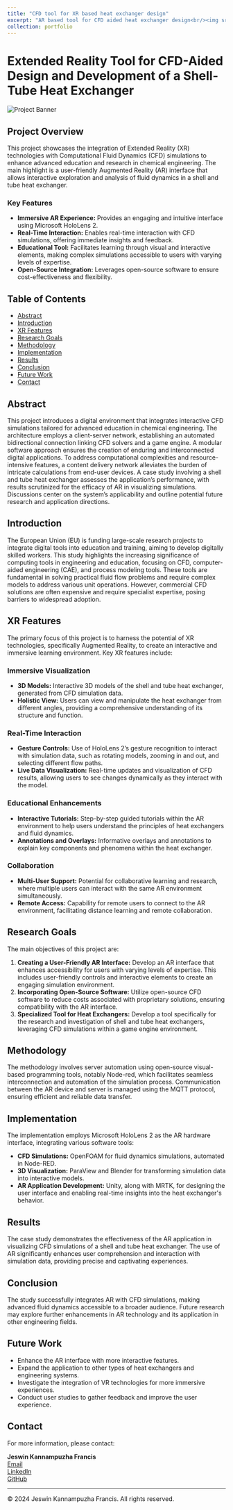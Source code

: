 ```yaml
---
title: "CFD tool for XR based heat exchanger design"
excerpt: "AR based tool for CFD aided heat exchanger design<br/><img src='/images/reactor.png'>"
collection: portfolio
---
```


# Extended Reality Tool for CFD-Aided Design and Development of a Shell-Tube Heat Exchanger

![Project Banner](path_to_your_banner_image)

## Project Overview
This project showcases the integration of Extended Reality (XR) technologies with Computational Fluid Dynamics (CFD) simulations to enhance advanced education and research in chemical engineering. The main highlight is a user-friendly Augmented Reality (AR) interface that allows interactive exploration and analysis of fluid dynamics in a shell and tube heat exchanger.

### Key Features
- **Immersive AR Experience:** Provides an engaging and intuitive interface using Microsoft HoloLens 2.
- **Real-Time Interaction:** Enables real-time interaction with CFD simulations, offering immediate insights and feedback.
- **Educational Tool:** Facilitates learning through visual and interactive elements, making complex simulations accessible to users with varying levels of expertise.
- **Open-Source Integration:** Leverages open-source software to ensure cost-effectiveness and flexibility.

## Table of Contents
- [Abstract](#abstract)
- [Introduction](#introduction)
- [XR Features](#xr-features)
- [Research Goals](#research-goals)
- [Methodology](#methodology)
- [Implementation](#implementation)
- [Results](#results)
- [Conclusion](#conclusion)
- [Future Work](#future-work)
- [Contact](#contact)

## Abstract
This project introduces a digital environment that integrates interactive CFD simulations tailored for advanced education in chemical engineering. The architecture employs a client-server network, establishing an automated bidirectional connection linking CFD solvers and a game engine. A modular software approach ensures the creation of enduring and interconnected digital applications. To address computational complexities and resource-intensive features, a content delivery network alleviates the burden of intricate calculations from end-user devices. A case study involving a shell and tube heat exchanger assesses the application’s performance, with results scrutinized for the efficacy of AR in visualizing simulations. Discussions center on the system’s applicability and outline potential future research and application directions.

## Introduction
The European Union (EU) is funding large-scale research projects to integrate digital tools into education and training, aiming to develop digitally skilled workers. This study highlights the increasing significance of computing tools in engineering and education, focusing on CFD, computer-aided engineering (CAE), and process modeling tools. These tools are fundamental in solving practical fluid flow problems and require complex models to address various unit operations. However, commercial CFD solutions are often expensive and require specialist expertise, posing barriers to widespread adoption.

## XR Features
The primary focus of this project is to harness the potential of XR technologies, specifically Augmented Reality, to create an interactive and immersive learning environment. Key XR features include:

### Immersive Visualization
- **3D Models:** Interactive 3D models of the shell and tube heat exchanger, generated from CFD simulation data.
- **Holistic View:** Users can view and manipulate the heat exchanger from different angles, providing a comprehensive understanding of its structure and function.

### Real-Time Interaction
- **Gesture Controls:** Use of HoloLens 2’s gesture recognition to interact with simulation data, such as rotating models, zooming in and out, and selecting different flow paths.
- **Live Data Visualization:** Real-time updates and visualization of CFD results, allowing users to see changes dynamically as they interact with the model.

### Educational Enhancements
- **Interactive Tutorials:** Step-by-step guided tutorials within the AR environment to help users understand the principles of heat exchangers and fluid dynamics.
- **Annotations and Overlays:** Informative overlays and annotations to explain key components and phenomena within the heat exchanger.

### Collaboration
- **Multi-User Support:** Potential for collaborative learning and research, where multiple users can interact with the same AR environment simultaneously.
- **Remote Access:** Capability for remote users to connect to the AR environment, facilitating distance learning and remote collaboration.

## Research Goals
The main objectives of this project are:
1. **Creating a User-Friendly AR Interface:** Develop an AR interface that enhances accessibility for users with varying levels of expertise. This includes user-friendly controls and interactive elements to create an engaging simulation environment.
2. **Incorporating Open-Source Software:** Utilize open-source CFD software to reduce costs associated with proprietary solutions, ensuring compatibility with the AR interface.
3. **Specialized Tool for Heat Exchangers:** Develop a tool specifically for the research and investigation of shell and tube heat exchangers, leveraging CFD simulations within a game engine environment.

## Methodology
The methodology involves server automation using open-source visual-based programming tools, notably Node-red, which facilitates seamless interconnection and automation of the simulation process. Communication between the AR device and server is managed using the MQTT protocol, ensuring efficient and reliable data transfer.

## Implementation
The implementation employs Microsoft HoloLens 2 as the AR hardware interface, integrating various software tools:
- **CFD Simulations:** OpenFOAM for fluid dynamics simulations, automated in Node-RED.
- **3D Visualization:** ParaView and Blender for transforming simulation data into interactive models.
- **AR Application Development:** Unity, along with MRTK, for designing the user interface and enabling real-time insights into the heat exchanger's behavior.

## Results
The case study demonstrates the effectiveness of the AR application in visualizing CFD simulations of a shell and tube heat exchanger. The use of AR significantly enhances user comprehension and interaction with simulation data, providing precise and captivating experiences.

## Conclusion
The study successfully integrates AR with CFD simulations, making advanced fluid dynamics accessible to a broader audience. Future research may explore further enhancements in AR technology and its application in other engineering fields.

## Future Work
- Enhance the AR interface with more interactive features.
- Expand the application to other types of heat exchangers and engineering systems.
- Investigate the integration of VR technologies for more immersive experiences.
- Conduct user studies to gather feedback and improve the user experience.

## Contact
For more information, please contact:

**Jeswin Kannampuzha Francis**  
[Email](mailto:your-email@example.com)  
[LinkedIn](https://www.linkedin.com/in/your-profile)  
[GitHub](https://github.com/your-profile)

---

© 2024 Jeswin Kannampuzha Francis. All rights reserved.
